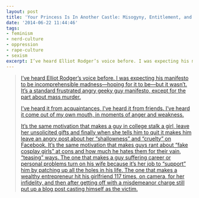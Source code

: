 ```yaml
---
layout: post
title: 'Your Princess Is In Another Castle: Misogyny, Entitlement, and Nerds'
date: '2014-06-22 11:44:46'
tags:
- feminism
- nerd-culture
- oppression
- rape-culture
- sexism
excerpt: I’ve heard Elliot Rodger’s voice before. I was expecting his manifesto to be incomprehensible madness—hoping for it to be—but it wasn’t. It’s a standard frustrated angry geeky guy manifesto, except for the part about mass murder.
---
```



> [I’ve heard Elliot Rodger’s voice before. I was expecting his manifesto to be incomprehensible madness—hoping for it to be—but it wasn’t. It’s a standard frustrated angry geeky guy manifesto, except for the part about mass murder.](http://www.thedailybeast.com/articles/2014/05/27/your-princess-is-in-another-castle-misogyny-entitlement-and-nerds.html)
> 
> [I’ve heard it from acquaintances, I’ve heard it from friends. I’ve heard it come out of my own mouth, in moments of anger and weakness.](http://www.thedailybeast.com/articles/2014/05/27/your-princess-is-in-another-castle-misogyny-entitlement-and-nerds.html)
> 
> [It’s the same motivation that makes a guy in college stalk a girl, leave her unsolicited gifts and finally when she tells him to quit it makes him leave an angry post about her “shallowness” and “cruelty” on Facebook. It’s the same motivation that makes guys rant about “fake cosplay girls” at cons and how much he hates them for their vain, “teasing” ways. The one that makes a guy suffering career or personal problems turn on his wife because it’s her job to “support” him by patching up all the holes in his life. The one that makes a wealthy entrepreneur hit his girlfriend 117 times, on camera, for her infidelity, and then after getting off with a misdemeanor charge still put up a blog post casting himself as the victim.](http://www.thedailybeast.com/articles/2014/05/27/your-princess-is-in-another-castle-misogyny-entitlement-and-nerds.html)


